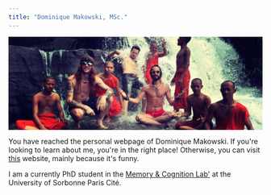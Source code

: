 ```yaml
---
title: "Dominique Makowski, MSc."
---
```


<img src="media/cambodia.jpg" width="1000px" style="display: block; margin: auto;" />


You have reached the personal webpage of Dominique Makowski. If you're looking to learn about me, you're in the right place! Otherwise, you can visit [this](http://existentialcomics.com/) website, mainly because it's funny.

I am a currently PhD student in the [Memory & Cognition Lab'](http://recherche.parisdescartes.fr/LaboratoireMemoireCognition) at the University of Sorbonne Paris Cité.



<script>
  (function(i,s,o,g,r,a,m){i['GoogleAnalyticsObject']=r;i[r]=i[r]||function(){
  (i[r].q=i[r].q||[]).push(arguments)},i[r].l=1*new Date();a=s.createElement(o),
  m=s.getElementsByTagName(o)[0];a.async=1;a.src=g;m.parentNode.insertBefore(a,m)
  })(window,document,'script','https://www.google-analytics.com/analytics.js','ga');

  ga('create', 'UA-98191491-1', 'auto');
  ga('send', 'pageview');

</script>

